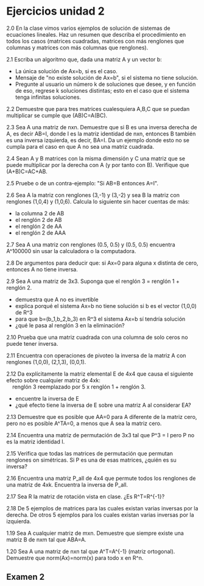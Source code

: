 # Ejercicios unidad 2

2.0 En la clase vimos varios ejemplos de solución de sistemas de ecuaciones lineales. Haz un resumen  que describa el procedimiento en todos los casos (matrices cuadradas, matrices con más renglones que columnas y matrices con más columnas que renglones).

2.1 Escriba un algoritmo que, dada una matriz A y un vector b:
 * La única solución de Ax=b, si es el caso.
 * Mensaje de "no existe solución de Ax=b", si el sistema no tiene solución. 
 * Pregunte al usuario un número k de soluciones que desee, y en función de eso, regrese k soluciones distintas; esto en el caso que  el sistema tenga infinitas soluciones.
 
 2.2  Demuestre que para tres matrices cualesquiera A,B,C que se puedan multiplicar se cumple que (AB)C=A(BC).
 
 2.3  Sea A una matriz de nxn. Demuestre que si B es una inversa derecha de A, es decir AB=I, donde I es la matriz identidad de nxn, entonces B también es una inversa izquierda, es decir, BA=I. Da un ejemplo donde esto no se cumpla para el caso en que A no sea una matriz cuadrada.
 
 2.4 Sean A y B matrices con la misma dimensión y C una matriz que se puede multiplicar por la derecha con A (y por tanto con B). Verifique que (A+B)C=AC+AB.
 
 2.5 Pruebe o de un contra-ejemplo: "Si AB=B entonces A=I".
 
 2.6 Sea A la matriz con renglones (3,-1) y (3,-2) y sea B la matriz con renglones (1,0,4) y (1,0,6). Calcula lo siguiente sin hacer cuentas de más:
  * la columna 2 de AB
  * el renglón 2 de AB
  * el renglón 2 de AA
  * el renglón 2 de AAA
  
2.7 Sea A una matriz con renglones (0.5, 0.5) y (0.5, 0.5) encuentra A^100000 sin usar la calculadora o la computadora.

2.8 De argumentos para deducir que: si  Ax=0 para alguna x distinta de cero, entonces A no tiene inversa.

2.9 Sea A una matriz de 3x3. Suponga que el renglón 3 = renglón 1 + renglón 2.
  * demuestra que A no es invertible
  * explica porqué el sistema Ax=b no tiene solución si b es el vector (1,0,0) de R^3
  * para que b=(b_1,b_2,b_3) en R^3 el sistema Ax=b sí tendría solución
  * ¿qué le pasa al renglón 3 en la eliminación?
  
2.10 Prueba que una matriz cuadrada con una columna de solo ceros no puede tener inversa.

2.11 Encuentra con operaciones de pivoteo la inversa de la matriz A con renglones (1,0,0), (2,1,3), (0,0,1).

2.12 Da explícitamente la matriz elemental E de 4x4 que causa el siguiente efecto sobre cualquier matriz de 4xk:  
     renglón 3 reemplazado por 5 x renglón 1 + renglón 3. 
  * encuentre la inversa de E
  * ¿qué efecto tiene la inversa de E sobre una matriz A al considerar EA?
  
2.13 Demuestre que es posible que AA=0 para A diferente de la matriz cero, pero no es posible A^TA=0, a menos que A sea la matriz cero.

2.14 Encuentra una matriz de permutación de 3x3 tal que P^3 = I pero P no es la matriz identidad I.

2.15  Verifica que todas las matrices de permutación  que permutan renglones on simétricas. Si P es una de esas matrices, ¿quién es su inversa?

2.16 Encuentra una matriz P_all de 4x4 que permute todos los renglones de una matriz de 4xk. Encuentra la inversa de P_all.

2.17 Sea R la matriz de rotación vista en clase. ¿Es R^T=R^{-1}?

2.18 De 5 ejemplos de matrices para las cuales existan varias  inversas por la derecha. De otros 5 ejemplos para los cuales existan varias inversas por la izquierda.

1.19 Sea A cualquier matriz de mxn. Demuestre que siempre existe una matriz B de nxm tal que ABA=A.

1.20 Sea A una matriz de nxn tal que A^T=A^{-1} (matriz ortogonal). Demuestre que norm(Ax)=norm(x) para todo x en R^n.

 
 


   
## Examen 2
